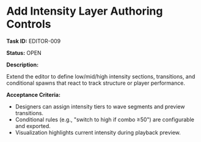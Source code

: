 # Add Intensity Layer Authoring Controls

**Task ID:** EDITOR-009

**Status:** OPEN

**Description:**

Extend the editor to define low/mid/high intensity sections, transitions, and conditional spawns that react to track structure or player performance.

**Acceptance Criteria:**

- Designers can assign intensity tiers to wave segments and preview transitions.
- Conditional rules (e.g., "switch to high if combo ≥50") are configurable and exported.
- Visualization highlights current intensity during playback preview.
